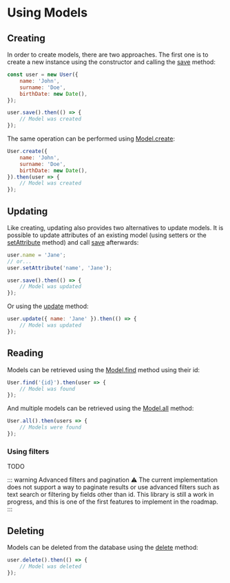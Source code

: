 # Using Models

## Creating

In order to create models, there are two approaches. The first one is to create a new instance using the constructor and calling the [save](/api/classes/models.model.html#save) method:

```javascript
const user = new User({
    name: 'John',
    surname: 'Doe',
    birthDate: new Date(),
});

user.save().then(() => {
    // Model was created
});
```

The same operation can be performed using [Model.create](/api/classes/models.model.html#create):

```javascript
User.create({
    name: 'John',
    surname: 'Doe',
    birthDate: new Date(),
}).then(user => {
    // Model was created
});
```

## Updating

Like creating, updating also provides two alternatives to update models. It is possible to update attributes of an existing model (using setters or the [setAttribute](/api/classes/models.model.html#setattribute) method) and call [save](/api/classes/models.model.html#save) afterwards:

```javascript
user.name = 'Jane';
// or...
user.setAttribute('name', 'Jane');

user.save().then(() => {
    // Model was updated
});
```

Or using the [update](/api/classes/models.model.html#update) method:

```javascript
user.update({ name: 'Jane' }).then(() => {
    // Model was updated
});
```

## Reading

Models can be retrieved using the [Model.find](/api/classes/models.model.html#find) method using their id:

```javascript
User.find('{id}').then(user => {
    // Model was found
});
```

And multiple models can be retrieved using the [Model.all](/api/classes/models.model.html#all) method:

```javascript
User.all().then(users => {
    // Models were found
});
```

### Using filters

TODO

::: warning Advanced filters and pagination
:warning: The current implementation does not support a way to paginate results or use advanced filters such as text search or filtering by fields other than id. This library is still a work in progress, and this is one of the first features to implement in the roadmap.
:::

## Deleting

Models can be deleted from the database using the [delete](/api/classes/models.model.html#delete) method:

```javascript
user.delete().then(() => {
    // Model was deleted
});
```
